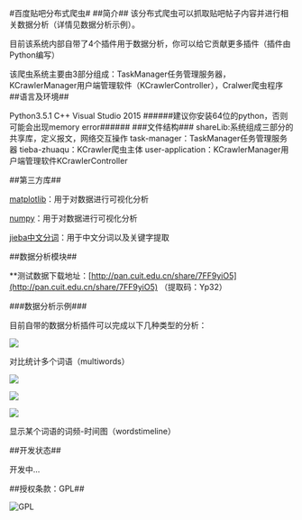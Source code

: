 #百度贴吧分布式爬虫#
##简介##
该分布式爬虫可以抓取贴吧帖子内容并进行相关数据分析（详情见数据分析示例）。

目前该系统内部自带了4个插件用于数据分析，你可以给它贡献更多插件（插件由Python编写）

该爬虫系统主要由3部分组成：TaskManager任务管理服务器，KCrawlerManager用户端管理软件（KCrawlerController），Cralwer爬虫程序
##语言及环境##

Python3.5.1
C++
Visual Studio 2015
######建议你安装64位的python，否则可能会出现memory error######
###文件结构###
    shareLib:系统组成三部分的共享库，定义报文，网络交互操作
    task-manager：TaskManager任务管理服务器
    tieba-zhuaqu：KCrawler爬虫主体
    user-application：KCrawlerManager用户端管理软件KCrawlerController

##第三方库##



[matplotlib](http://matplotlib.org/)：用于对数据进行可视化分析

[numpy](https://pypi.python.org/pypi/numpy)：用于对数据进行可视化分析

[jieba中文分词](https://github.com/fxsjy/jieba)：用于中文分词以及关键字提取

##数据分析模块##

**测试数据下载地址：[http://pan.cuit.edu.cn/share/7FF9yiO5](http://pan.cuit.edu.cn/share/7FF9yiO5) （提取码：Yp32）

###数据分析示例###

目前自带的数据分析插件可以完成以下几种类型的分析：

![](../README/figure_1.png)

对比统计多个词语（multiwords）

![](../README/figure_2.png)

![](../README/figure_2-2.png)

![](../README/figure_2-3.png)

显示某个词语的词频-时间图（wordstimeline）


##开发状态##

开发中...

##授权条款：GPL##


![GPL](https://www.gnu.org/graphics/gplv3-127x51.png)
